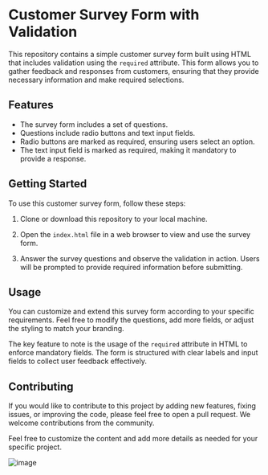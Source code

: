 
# Customer Survey Form with Validation

This repository contains a simple customer survey form built using HTML that includes validation using the `required` attribute. This form allows you to gather feedback and responses from customers, ensuring that they provide necessary information and make required selections.

## Features

- The survey form includes a set of questions.
- Questions include radio buttons and text input fields.
- Radio buttons are marked as required, ensuring users select an option.
- The text input field is marked as required, making it mandatory to provide a response.

## Getting Started

To use this customer survey form, follow these steps:

1. Clone or download this repository to your local machine.

2. Open the `index.html` file in a web browser to view and use the survey form.

3. Answer the survey questions and observe the validation in action. Users will be prompted to provide required information before submitting.
   

## Usage

You can customize and extend this survey form according to your specific requirements. Feel free to modify the questions, add more fields, or adjust the styling to match your branding.

The key feature to note is the usage of the `required` attribute in HTML to enforce mandatory fields. The form is structured with clear labels and input fields to collect user feedback effectively.

## Contributing

If you would like to contribute to this project by adding new features, fixing issues, or improving the code, please feel free to open a pull request. We welcome contributions from the community.



Feel free to customize the content and add more details as needed for your specific project.

![image](https://github.com/Venkateshch191/Customer-Survey-form--clone/assets/143815819/cbb38c66-3b1d-4053-b281-fc644b9d896a)

